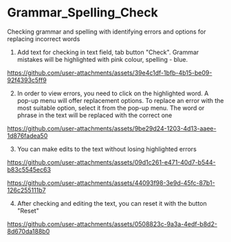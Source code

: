 # Grammar_Spelling_Check
Checking grammar and spelling with identifying errors and options for replacing incorrect words

1. Add text for checking in text field, tab button "Check". Grammar mistakes will be highlighted with pink colour, spelling - blue.

https://github.com/user-attachments/assets/39e4c1df-1bfb-4b15-be09-92f4393c5ff9

2. In order to view errors, you need to click on the highlighted word. A pop-up menu will offer replacement options. To replace an error with the most suitable option, select it from the pop-up menu. The word or phrase in the text will be replaced with the correct one

https://github.com/user-attachments/assets/9be29d24-1203-4d13-aaee-1d876fadea50

3. You can make edits to the text without losing highlighted errors  

https://github.com/user-attachments/assets/09d1c261-e471-40d7-b544-b83c5545ec63

https://github.com/user-attachments/assets/44093f98-3e9d-45fc-87b1-126c255111b7

4. After checking and editing the text, you can reset it with the button "Reset"

https://github.com/user-attachments/assets/0508823c-9a3a-4edf-b8d2-8d670da188b0

